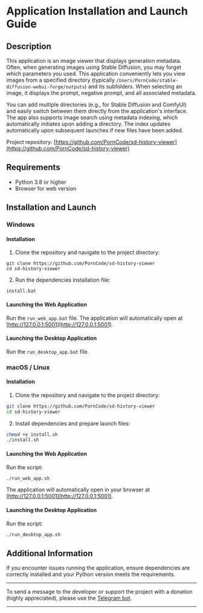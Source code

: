 # Application Installation and Launch Guide

## Description

This application is an image viewer that displays generation metadata. Often, when generating images using Stable Diffusion, you may forget which parameters you used. This application conveniently lets you view images from a specified directory (typically `/Users/PornCode/stable-diffusion-webui-forge/outputs`) and its subfolders. When selecting an image, it displays the prompt, negative prompt, and all associated metadata.

You can add multiple directories (e.g., for Stable Diffusion and ComfyUI) and easily switch between them directly from the application's interface. The app also supports image search using metadata indexing, which automatically initiates upon adding a directory. The index updates automatically upon subsequent launches if new files have been added.

Project repository: [https://github.com/PornCode/sd-history-viewer](https://github.com/PornCode/sd-history-viewer)

## Requirements

- Python 3.8 or higher
- Browser for web version

## Installation and Launch

### Windows

#### Installation

1. Clone the repository and navigate to the project directory:
```
git clone https://github.com/PornCode/sd-history-viewer
cd sd-history-viewer
```

2. Run the dependencies installation file:
```
install.bat
```

#### Launching the Web Application

Run the `run_web_app.bat` file. The application will automatically open at [http://127.0.0.1:5001](http://127.0.0.1:5001).

#### Launching the Desktop Application

Run the `run_desktop_app.bat` file.

### macOS / Linux

#### Installation

1. Clone the repository and navigate to the project directory:
```bash
git clone https://github.com/PornCode/sd-history-viewer
cd sd-history-viewer
```

2. Install dependencies and prepare launch files:
```bash
chmod +x install.sh
./install.sh
```

#### Launching the Web Application

Run the script:
```bash
./run_web_app.sh
```
The application will automatically open in your browser at [http://127.0.0.1:5001](http://127.0.0.1:5001).

#### Launching the Desktop Application

Run the script:
```bash
./run_desktop_app.sh
```

## Additional Information

If you encounter issues running the application, ensure dependencies are correctly installed and your Python version meets the requirements.

---

To send a message to the developer or support the project with a donation (highly appreciated), please use the [Telegram bot](https://t.me/create_donations_bot?start=github).

---

